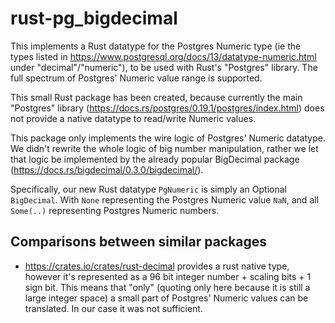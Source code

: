 # rust-pg_bigdecimal

This implements a Rust datatype for the Postgres Numeric type (ie the types listed in https://www.postgresql.org/docs/13/datatype-numeric.html under "decimal"/"numeric"), to be used with Rust's "Postgres" library.
The full spectrum of Postgres' Numeric value range is supported.

This small Rust package has been created, because currently the main "Postgres" library (https://docs.rs/postgres/0.19.1/postgres/index.html) does not provide a native datatype to read/write Numeric values.

This package only implements the wire logic of Postgres' Numeric datatype. We didn't rewrite the whole logic of big number manipulation,
rather we let that logic be implemented by the already popular BigDecimal package (https://docs.rs/bigdecimal/0.3.0/bigdecimal/).

Specifically, our new Rust datatype `PgNumeric` is simply an Optional `BigDecimal`.
With `None` representing the Postgres Numeric value `NaN`, and all `Some(..)` representing Postgres Numeric numbers.

## Comparisons between similar packages

- https://crates.io/crates/rust-decimal provides a rust native type, however it's represented as a 96 bit integer number + scaling bits + 1 sign bit.
This means that "only" (quoting only here because it is still a large integer space) a small part of Postgres' Numeric values can be translated. In our case it was not sufficient.
